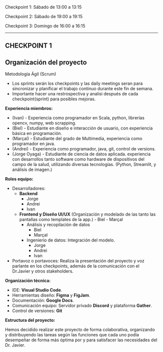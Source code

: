Checkpoint 1: Sábado de 13:00 a 13:15 

Checkpoint 2: Sábado de 19:00 a 19:15 

Checkpoint 3: Domingo de 16:00 a 16:15

----------------
**CHECKPOINT 1**
----------------

## **Organización del proyecto**
Metodología Ágil (Scrum)

- Los sprints serán los checkpoints y las daily meetings seran para sincronizar y planificar el trabajo continuo durante este fin de semana.
- Importante hacer una restrospectiva y analisi después de cada checkpoint(sprint) para posibles mejoras.


**Experiencia miembros:**

- (Ivan) - Experiencia como programador en Scala, python, librerías opencv, numpy, web scrapping.
- (Biel) - Estudiante en diseño e interacción de usuario, con experiencia básica en programación.
- (Marçal) - Estudiante del grado de Multimedia, experiencia como programador en java.
- (Andrei) - Experiencia como programador, java, git, control de versions.
- (Jorge Oyaga) - Estudiante de ciencia de datos aplicada. experiencia con desarrollos tanto software como hardware de dispositivos del campo de la salud, utilizando diversas tecnologías. (Python, Streamlit, y análisis de imagen.) 


**Roles equipo:**

- Desarrolladores:
    - **Backend**
        - Jorge
        - Andrei
        - Ivan
    - **Frontend y Diseño UI/UX** (Organización y modelado de las tanto las pantallas como templates de la app.)
            - Biel
            - Marçal
        - Análisis y recopilación de datos 
            - Biel
            - Marçal
        - Ingenierio de datos: Integración del modelo. 
            - Jorge
            - Andrei
            - Ivan
- Portavoz o portavoces: Realiza la presentación del proyecto y voz parlante en los checkpoints, además de la comunicación con el Dr.Javier y otros stakeholders.


**Organización técnica:**

- IDE: **Visual Studio Code**.
- Herramientas diseño: **Figma** y **FigJam**.
- Documentación: **Google Docs**.
- Comunicación equipo: Servidor privado **Discord** y plataforma **Gather**.
- Control de versiones: **Git**


**Estructura del proyecto:**

Hemos decidido realizar este proyecto de forma colaborativa, organizando y distribuyendo las tareas según las funciones que cada uno podía desempeñar de forma más óptima por y para satisfacer las necesidades del Dr. Javier.


